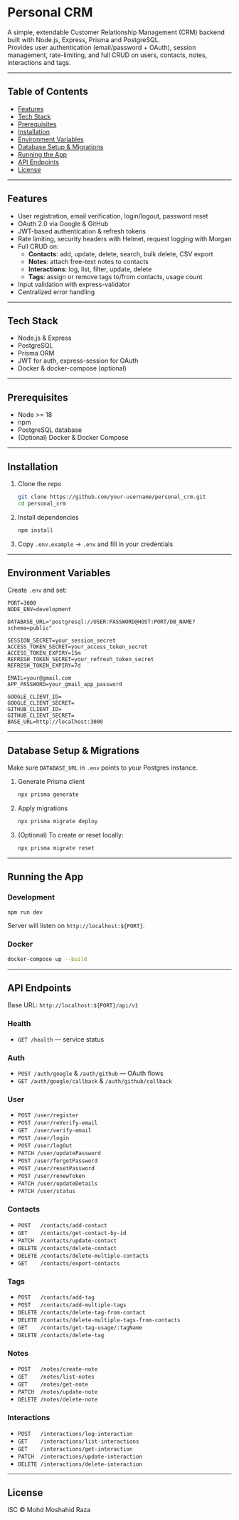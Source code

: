 # Personal CRM

A simple, extendable Customer Relationship Management (CRM) backend built with Node.js, Express, Prisma and PostgreSQL.  
Provides user authentication (email/password + OAuth), session management, rate-limiting, and full CRUD on users, contacts, notes, interactions and tags.

---

## Table of Contents

- [Features](#features)  
- [Tech Stack](#tech-stack)  
- [Prerequisites](#prerequisites)  
- [Installation](#installation)  
- [Environment Variables](#environment-variables)  
- [Database Setup & Migrations](#database-setup--migrations)  
- [Running the App](#running-the-app)  
- [API Endpoints](#api-endpoints)  
- [License](#license)  

---

## Features

- User registration, email verification, login/logout, password reset  
- OAuth 2.0 via Google & GitHub  
- JWT-based authentication & refresh tokens  
- Rate limiting, security headers with Helmet, request logging with Morgan  
- Full CRUD on:
  - **Contacts**: add, update, delete, search, bulk delete, CSV export  
  - **Notes**: attach free-text notes to contacts  
  - **Interactions**: log, list, filter, update, delete  
  - **Tags**: assign or remove tags to/from contacts, usage count  
- Input validation with express-validator  
- Centralized error handling  

---

## Tech Stack

- Node.js & Express  
- PostgreSQL  
- Prisma ORM  
- JWT for auth, express-session for OAuth  
- Docker & docker-compose (optional)  

---

## Prerequisites

- Node >= 18  
- npm  
- PostgreSQL database  
- (Optional) Docker & Docker Compose  

---

## Installation

1. Clone the repo  
   ```bash
   git clone https://github.com/your-username/personal_crm.git
   cd personal_crm
   ```
2. Install dependencies  
   ```bash
   npm install
   ```
3. Copy `.env.example` → `.env` and fill in your credentials  

---

## Environment Variables

Create `.env` and set:

```
PORT=3000
NODE_ENV=development

DATABASE_URL="postgresql://USER:PASSWORD@HOST:PORT/DB_NAME?schema=public"

SESSION_SECRET=your_session_secret
ACCESS_TOKEN_SECRET=your_access_token_secret
ACCESS_TOKEN_EXPIRY=15m
REFRESH_TOKEN_SECRET=your_refresh_token_secret
REFRESH_TOKEN_EXPIRY=7d

EMAIL=your@gmail.com
APP_PASSWORD=your_gmail_app_password

GOOGLE_CLIENT_ID=
GOOGLE_CLIENT_SECRET=
GITHUB_CLIENT_ID=
GITHUB_CLIENT_SECRET=
BASE_URL=http://localhost:3000
```

---

## Database Setup & Migrations

Make sure `DATABASE_URL` in `.env` points to your Postgres instance.

1. Generate Prisma client  
   ```bash
   npx prisma generate
   ```
2. Apply migrations  
   ```bash
   npx prisma migrate deploy
   ```
3. (Optional) To create or reset locally:  
   ```bash
   npx prisma migrate reset
   ```

---

## Running the App

### Development

```bash
npm run dev
```

Server will listen on `http://localhost:${PORT}`.

### Docker

```bash
docker-compose up --build
```

---

## API Endpoints

Base URL: `http://localhost:${PORT}/api/v1`

### Health

- `GET /health` — service status  

### Auth

- `POST /auth/google` & `/auth/github` — OAuth flows  
- `GET /auth/google/callback` & `/auth/github/callback`  

### User

- `POST /user/register`  
- `POST /user/reVerify-email`  
- `GET  /user/verify-email`  
- `POST /user/login`  
- `POST /user/logOut`  
- `PATCH /user/updatePassword`  
- `POST /user/forgotPassword`  
- `POST /user/resetPassword`  
- `POST /user/renewToken`  
- `PATCH /user/updateDetails`  
- `PATCH /user/status`  

### Contacts

- `POST   /contacts/add-contact`  
- `GET    /contacts/get-contact-by-id`  
- `PATCH  /contacts/update-contact`  
- `DELETE /contacts/delete-contact`  
- `DELETE /contacts/delete-multiple-contacts`  
- `GET    /contacts/export-contacts`  

### Tags

- `POST   /contacts/add-tag`  
- `POST   /contacts/add-multiple-tags`  
- `DELETE /contacts/delete-tag-from-contact`  
- `DELETE /contacts/delete-multiple-tags-from-contacts`  
- `GET    /contacts/get-tag-usage/:tagName`  
- `DELETE /contacts/delete-tag`  

### Notes

- `POST   /notes/create-note`  
- `GET    /notes/list-notes`  
- `GET    /notes/get-note`  
- `PATCH  /notes/update-note`  
- `DELETE /notes/delete-note`  

### Interactions

- `POST   /interactions/log-interaction`  
- `GET    /interactions/list-interactions`  
- `GET    /interactions/get-interaction`  
- `PATCH  /interactions/update-interaction`  
- `DELETE /interactions/delete-interaction`  

---

## License

ISC © Mohd Moshahid Raza  